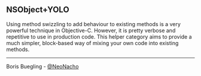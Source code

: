 ## NSObject+YOLO

Using method swizzling to add behaviour to existing methods is a very
powerful technique in Objective-C. However, it is pretty verbose and
repetitive to use in production code. This helper category aims to
provide a much simpler, block-based way of mixing your own code into
existing methods.

---
Boris Buegling - [@NeoNacho][1]


[1]: http://twitter.com/NeoNacho
